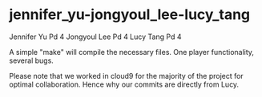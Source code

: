 # jennifer_yu-jongyoul_lee-lucy_tang

Jennifer Yu Pd 4
Jongyoul Lee Pd 4
Lucy Tang Pd 4

A simple "make" will compile the necessary files.
One player functionality, several bugs.

Please note that we worked in cloud9 for the majority of the project for optimal
collaboration. Hence why our commits are directly from Lucy.